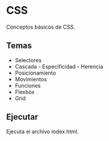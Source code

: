 # CSS

Conceptos básicos de CSS.

## Temas

- Selectores
- Cascada - Especificidad - Herencia
- Posicionamiento
- Movimientos
- Funciones
- Flexbox
- Grid

## Ejecutar

Ejecuta el archivo index.html.
